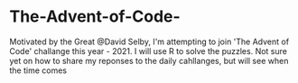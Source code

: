 # The-Advent-of-Code-

Motivated by the Great @David Selby, I'm attempting to join 'The Advent of Code' challange this year - 2021. I will use R to solve the puzzles. Not sure yet on how to share my reponses to the daily cahllanges, but will see when the time comes   
